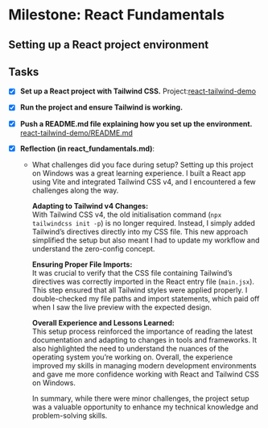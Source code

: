 # Milestone: React Fundamentals
## Setting up a React project environment

## Tasks
- [x] **Set up a React project with Tailwind CSS.**
Project:[react-tailwind-demo](https://github.com/surnamej/react-tailwind-demo)
- [x] **Run the project and ensure Tailwind is working.**
- [x] **Push a README.md file explaining how you set up the environment.**
[react-tailwind-demo/README.md](https://github.com/surnamej/react-tailwind-demo/blob/main/README.md)

- [x] **Reflection (in react_fundamentals.md)**:
  - What challenges did you face during setup?
    Setting up this project on Windows was a great learning experience. I built a React app using Vite and integrated Tailwind CSS v4, and I encountered a few challenges along the way.

    **Adapting to Tailwind v4 Changes:**  
    With Tailwind CSS v4, the old initialisation command (`npx tailwindcss init -p`) is no longer required. Instead, I simply added Tailwind’s directives directly into my CSS file. This new approach simplified the setup but also meant I had to update my workflow and understand the zero-config concept.

    **Ensuring Proper File Imports:**  
    It was crucial to verify that the CSS file containing Tailwind’s directives was correctly imported in the React entry file (`main.jsx`). This step ensured that all Tailwind styles were applied properly. I double-checked my file paths and import statements, which paid off when I saw the live preview with the expected design.

    **Overall Experience and Lessons Learned:**  
    This setup process reinforced the importance of reading the latest documentation and adapting to changes in tools and frameworks. It also highlighted the need to understand the nuances of the operating system you’re working on. Overall, the experience improved my skills in managing modern development environments and gave me more confidence working with React and Tailwind CSS on Windows.

    In summary, while there were minor challenges, the project setup was a valuable opportunity to enhance my technical knowledge and problem-solving skills.
